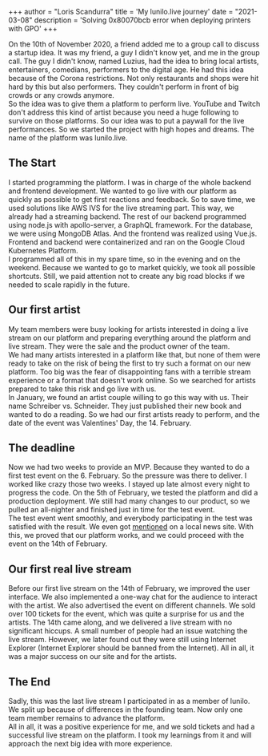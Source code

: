 +++
author = "Loris Scandurra"
title = 'My lunilo.live journey'
date = "2021-03-08"
description = 'Solving 0x80070bcb error when deploying printers with GPO'
+++

On the 10th of November 2020, a friend added me to a group call to discuss a startup idea. It was my friend, a guy I didn't know yet, and me in the group call. The guy I didn't know, named Luzius, had the idea to bring local artists, entertainers, comedians, performers to the digital age. He had this idea because of the Corona restrictions. Not only restaurants and shops were hit hard by this but also performers. They couldn't perform in front of big crowds or any crowds anymore.  
So the idea was to give them a platform to perform live. YouTube and Twitch don't address this kind of artist because you need a huge following to survive on those platforms. So our idea was to put a paywall for the live performances. So we started the project with high hopes and dreams. The name of the platform was lunilo.live.

## The Start

I started programming the platform. I was in charge of the whole backend and frontend development. We wanted to go live with our platform as quickly as possible to get first reactions and feedback. So to save time, we used solutions like AWS IVS for the live streaming part. This way, we already had a streaming backend. The rest of our backend programmed using node.js with apollo-server, a GraphQL framework. For the database, we were using MongoDB Atlas. And the frontend was realized using Vue.js. Frontend and backend were containerized and ran on the Google Cloud Kubernetes Platform.<br>I programmed all of this in my spare time, so in the evening and on the weekend. Because we wanted to go to market quickly, we took all possible shortcuts. Still, we paid attention not to create any big road blocks if we needed to scale rapidly in the future.

## Our first artist

My team members were busy looking for artists interested in doing a live stream on our platform and preparing everything around the platform and live stream. They were the sale and the product owner of the team.  
We had many artists interested in a platform like that, but none of them were ready to take on the risk of being the first to try such a format on our new platform. Too big was the fear of disappointing fans with a terrible stream experience or a format that doesn't work online. So we searched for artists prepared to take this risk and go live with us.  
In January, we found an artist couple willing to go this way with us. Their name Schreiber vs. Schneider. They just published their new book and wanted to do a reading. So we had our first artists ready to perform, and the date of the event was Valentines' Day, the 14. February.

## The deadline

Now we had two weeks to provide an MVP. Because they wanted to do a first test event on the 6. February. So the pressure was there to deliver. I worked like crazy those two weeks. I stayed up late almost every night to progress the code. On the 5th of February, we tested the platform and did a production deployment. We still had many changes to our product, so we pulled an all-nighter and finished just in time for the test event.  
The test event went smoothly, and everybody participating in the test was satisfied with the result. We even got [mentioned](https://www.badenertagblatt.ch/aargau/baden/bad-zurzach-geheimnissen-der-liebe-auf-der-spur-schreiber-schneider-kommen-in-die-stuben-ihrer-zuhoerer-ld.2095750) on a local news site. With this, we proved that our platform works, and we could proceed with the event on the 14th of February.

## Our first real live stream

Before our first live stream on the 14th of February, we improved the user interface. We also implemented a one-way chat for the audience to interact with the artist. We also advertised the event on different channels. We sold over 100 tickets for the event, which was quite a surprise for us and the artists. The 14th came along, and we delivered a live stream with no significant hiccups. A small number of people had an issue watching the live stream. However, we later found out they were still using Internet Explorer (Internet Explorer should be banned from the Internet). All in all, it was a major success on our site and for the artists.

## The End

Sadly, this was the last live stream I participated in as a member of lunilo. We split up because of differences in the founding team. Now only one team member remains to advance the platform.  
All in all, it was a positive experience for me, and we sold tickets and had a successful live stream on the platform. I took my learnings from it and will approach the next big idea with more experience.